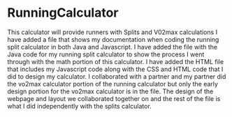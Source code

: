 # RunningCalculator
This calculator will provide runners with Splits and V02max calculations
I have added a file that shows my documentation when coding the running split calculator in both Java and Javascript.
I have added the file with the Java code for my running split calculator to show the process I went through with the math portion of this calculator.
I have added the HTML file that includes my Javascript code along with the CSS and HTML code that I did to design my calculator.
I collaborated with a partner and my partner did the vo2max calculator portion of the running calculator but only the early design portion for the vo2max calculator is in the file. The design of the webpage and layout we collaborated together on and the rest of the file is what I did independently with the splits calculator.
